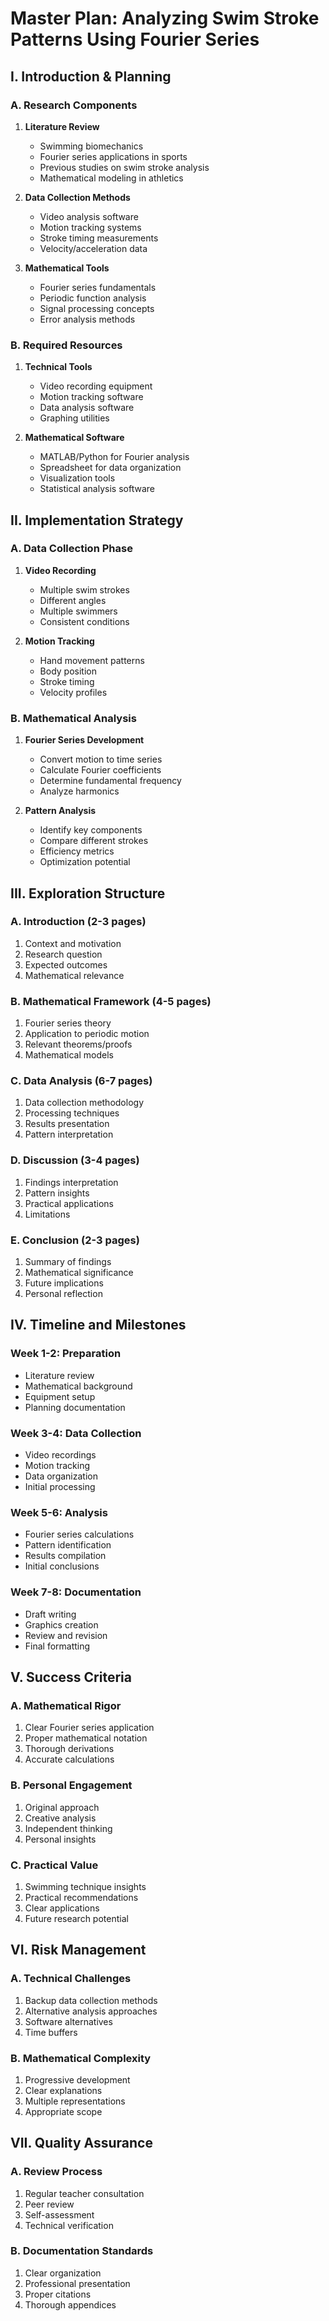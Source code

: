 # Master Plan: Analyzing Swim Stroke Patterns Using Fourier Series

## I. Introduction & Planning

### A. Research Components
1. **Literature Review**
   - Swimming biomechanics
   - Fourier series applications in sports
   - Previous studies on swim stroke analysis
   - Mathematical modeling in athletics

2. **Data Collection Methods**
   - Video analysis software
   - Motion tracking systems
   - Stroke timing measurements
   - Velocity/acceleration data

3. **Mathematical Tools**
   - Fourier series fundamentals
   - Periodic function analysis
   - Signal processing concepts
   - Error analysis methods

### B. Required Resources
1. **Technical Tools**
   - Video recording equipment
   - Motion tracking software
   - Data analysis software
   - Graphing utilities

2. **Mathematical Software**
   - MATLAB/Python for Fourier analysis
   - Spreadsheet for data organization
   - Visualization tools
   - Statistical analysis software

## II. Implementation Strategy

### A. Data Collection Phase
1. **Video Recording**
   - Multiple swim strokes
   - Different angles
   - Multiple swimmers
   - Consistent conditions

2. **Motion Tracking**
   - Hand movement patterns
   - Body position
   - Stroke timing
   - Velocity profiles

### B. Mathematical Analysis
1. **Fourier Series Development**
   - Convert motion to time series
   - Calculate Fourier coefficients
   - Determine fundamental frequency
   - Analyze harmonics

2. **Pattern Analysis**
   - Identify key components
   - Compare different strokes
   - Efficiency metrics
   - Optimization potential

## III. Exploration Structure

### A. Introduction (2-3 pages)
1. Context and motivation
2. Research question
3. Expected outcomes
4. Mathematical relevance

### B. Mathematical Framework (4-5 pages)
1. Fourier series theory
2. Application to periodic motion
3. Relevant theorems/proofs
4. Mathematical models

### C. Data Analysis (6-7 pages)
1. Data collection methodology
2. Processing techniques
3. Results presentation
4. Pattern interpretation

### D. Discussion (3-4 pages)
1. Findings interpretation
2. Pattern insights
3. Practical applications
4. Limitations

### E. Conclusion (2-3 pages)
1. Summary of findings
2. Mathematical significance
3. Future implications
4. Personal reflection

## IV. Timeline and Milestones

### Week 1-2: Preparation
- Literature review
- Mathematical background
- Equipment setup
- Planning documentation

### Week 3-4: Data Collection
- Video recordings
- Motion tracking
- Data organization
- Initial processing

### Week 5-6: Analysis
- Fourier series calculations
- Pattern identification
- Results compilation
- Initial conclusions

### Week 7-8: Documentation
- Draft writing
- Graphics creation
- Review and revision
- Final formatting

## V. Success Criteria

### A. Mathematical Rigor
1. Clear Fourier series application
2. Proper mathematical notation
3. Thorough derivations
4. Accurate calculations

### B. Personal Engagement
1. Original approach
2. Creative analysis
3. Independent thinking
4. Personal insights

### C. Practical Value
1. Swimming technique insights
2. Practical recommendations
3. Clear applications
4. Future research potential

## VI. Risk Management

### A. Technical Challenges
1. Backup data collection methods
2. Alternative analysis approaches
3. Software alternatives
4. Time buffers

### B. Mathematical Complexity
1. Progressive development
2. Clear explanations
3. Multiple representations
4. Appropriate scope

## VII. Quality Assurance

### A. Review Process
1. Regular teacher consultation
2. Peer review
3. Self-assessment
4. Technical verification

### B. Documentation Standards
1. Clear organization
2. Professional presentation
3. Proper citations
4. Thorough appendices